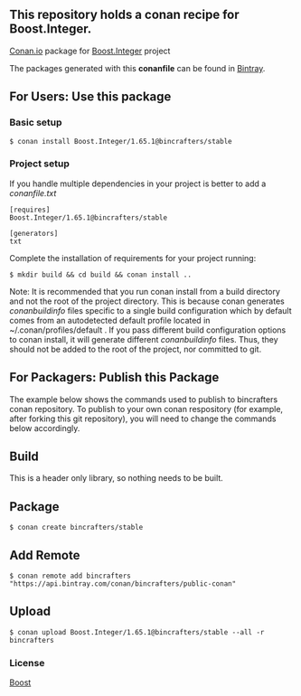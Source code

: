 ## This repository holds a conan recipe for Boost.Integer.

[Conan.io](https://conan.io) package for [Boost.Integer](https://github.com/Boostorg/Integer) project

The packages generated with this **conanfile** can be found in [Bintray](https://bintray.com/bincrafters/public-conan/Boost.Integer%3Abincrafters).

## For Users: Use this package

### Basic setup

    $ conan install Boost.Integer/1.65.1@bincrafters/stable

### Project setup

If you handle multiple dependencies in your project is better to add a *conanfile.txt*

    [requires]
    Boost.Integer/1.65.1@bincrafters/stable

    [generators]
    txt

Complete the installation of requirements for your project running:

    $ mkdir build && cd build && conan install ..
	
Note: It is recommended that you run conan install from a build directory and not the root of the project directory.  This is because conan generates *conanbuildinfo* files specific to a single build configuration which by default comes from an autodetected default profile located in ~/.conan/profiles/default .  If you pass different build configuration options to conan install, it will generate different *conanbuildinfo* files.  Thus, they should not be added to the root of the project, nor committed to git. 

## For Packagers: Publish this Package

The example below shows the commands used to publish to bincrafters conan repository. To publish to your own conan respository (for example, after forking this git repository), you will need to change the commands below accordingly. 

## Build  

This is a header only library, so nothing needs to be built.

## Package 

    $ conan create bincrafters/stable
	
## Add Remote

	$ conan remote add bincrafters "https://api.bintray.com/conan/bincrafters/public-conan"

## Upload

    $ conan upload Boost.Integer/1.65.1@bincrafters/stable --all -r bincrafters

### License
[Boost](www.boost.org/LICENSE_1_0.txt)
